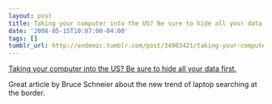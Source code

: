 ```yaml
---
layout: post
title: Taking your computer into the US? Be sure to hide all your data first.
date: '2008-05-15T10:07:00-04:00'
tags: []
tumblr_url: http://endemic.tumblr.com/post/34903421/taking-your-computer-into-the-us-be-sure-to-hide
---
```

[Taking your computer into the US? Be sure to hide all your data first.](http://www.guardian.co.uk/technology/2008/may/15/computing.security)  

Great article by Bruce Schneier about the new trend of laptop searching at the border.

